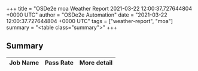 +++
title = "OSDe2e moa Weather Report 2021-03-22 12:00:37.727644804 +0000 UTC"
author = "OSDe2e Automation"
date = "2021-03-22 12:00:37.727644804 +0000 UTC"
tags = ["weather-report", "moa"]
summary = "<table class=\"summary\"></table>"
+++
## Summary

| Job Name | Pass Rate | More detail |
|----------|-----------|-------------|



